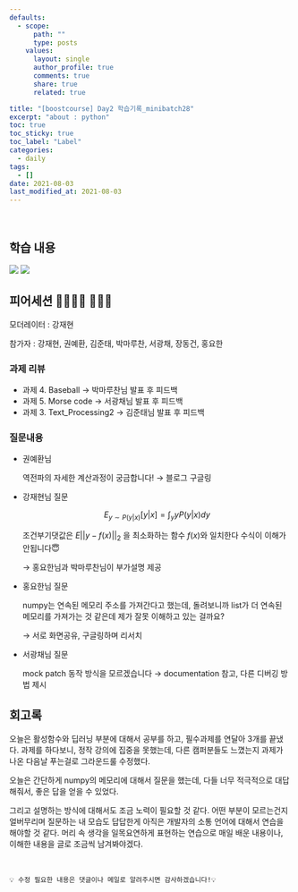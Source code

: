 ```yaml
---
defaults:
  - scope:
      path: ""
      type: posts
    values:
      layout: single
      author_profile: true
      comments: true
      share: true
      related: true

title: "[boostcourse] Day2 학습기록_minibatch28"
excerpt: "about : python"
toc: true
toc_sticky: true
toc_label: "Label"
categories:
  - daily
tags:
  - []
date: 2021-08-03
last_modified_at: 2021-08-03
---
```

<br>

## 학습 내용

<a href="https://hongsusoo.github.io/ai_dlbasic/dl_neural_network_basic"><img src="https://img.shields.io/badge/-NN basic-red"/></a> <a href="https://hongsusoo.github.io/ai_math/math_probability_theory"><img src="https://img.shields.io/badge/-확률론-red"/></a>


## 피어세션 👨‍👨‍👦‍👦 👨‍👨‍👦

모더레이터 : 강재현

참가자 : 강재현, 권예환, 김준태, 박마루찬, 서광채, 장동건, 홍요한


### 과제 리뷰

- 과제 4. Baseball
    → 박마루찬님 발표 후 피드백
- 과제 5. Morse code
    → 서광채님 발표 후 피드백
- 과제 3. Text_Processing2
    → 김준태님 발표 후 피드백


### 질문내용

- 권예환님 

    역전파의 자세한 계산과정이 궁금합니다!
    → 블로그 구글링

- 강재현님 질문

    $$E_{y \sim P(y|x)}[y|x] = \int_y yP(y|x)dy$$

    조건부기댓값은 $E||y-f(x)||_2$ 을 최소화하는 함수 $f(x)$와 일치한다
    수식이 이해가 안됩니다😇

    → 홍요한님과 박마루찬님이 부가설명 제공

- 홍요한님 질문

    numpy는 연속된 메모리 주소를 가져간다고 했는데, 돌려보니까 list가 더 연속된 메모리를 가져가는 것 같은데 제가 잘못 이해하고 있는 걸까요?

    → 서로 화면공유, 구글링하며 리서치

- 서광채님 질문

    mock patch 동작 방식을 모르겠습니다
    → documentation 참고, 다른 디버깅 방법 제시


## 회고록

오늘은 활성함수와 딥러닝 부분에 대해서 공부를 하고, 필수과제를 연달아 3개를 끝냈다. 과제를 하다보니, 정작 강의에 집중을 못했는데, 다른 캠퍼분들도 느꼈는지 과제가 나온 다음날 푸는걸로 그라운드룰 수정했다. 

오늘은 간단하게 numpy의 메모리에 대해서 질문을 했는데, 다들 너무 적극적으로 대답해줘서, 좋은 답을 얻을 수 있었다. 

그리고 설명하는 방식에 대해서도 조금 노력이 필요할 것 같다. 어떤 부분이 모르는건지 얼버무리며 질문하는 내 모습도 답답한게 아직은 개발자의 소통 언어에 대해서 연습을 해야할 것 같다. 머리 속 생각을 일목요연하게 표현하는 연습으로 매일 배운 내용이나, 이해한 내용을 글로 조금씩 남겨봐야겠다. 


<br>

```
💡 수정 필요한 내용은 댓글이나 메일로 알려주시면 감사하겠습니다!💡 
```
